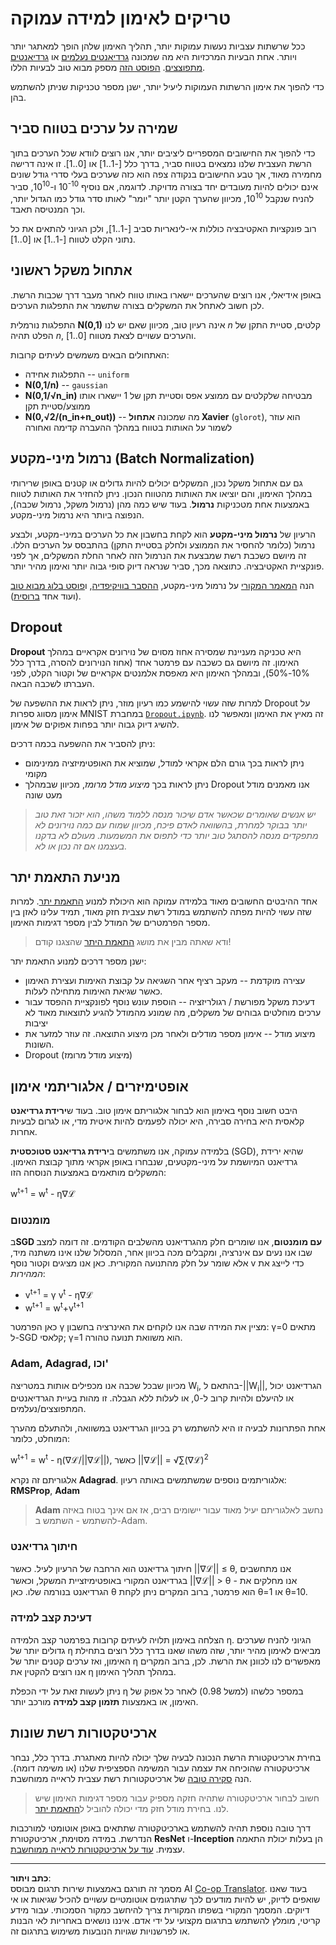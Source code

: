 <!--
CO_OP_TRANSLATOR_METADATA:
{
  "original_hash": "ae074cd940fc2f4dc24fc07b66ccbd99",
  "translation_date": "2025-08-28T19:28:44+00:00",
  "source_file": "lessons/4-ComputerVision/08-TransferLearning/TrainingTricks.md",
  "language_code": "he"
}
-->
# טריקים לאימון למידה עמוקה

ככל שרשתות עצביות נעשות עמוקות יותר, תהליך האימון שלהן הופך למאתגר יותר ויותר. אחת הבעיות המרכזיות היא מה שמכונה [גרדיאנטים נעלמים](https://en.wikipedia.org/wiki/Vanishing_gradient_problem) או [גרדיאנטים מתפוצצים](https://deepai.org/machine-learning-glossary-and-terms/exploding-gradient-problem#:~:text=Exploding%20gradients%20are%20a%20problem,updates%20are%20small%20and%20controlled.). [הפוסט הזה](https://towardsdatascience.com/the-vanishing-exploding-gradient-problem-in-deep-neural-networks-191358470c11) מספק מבוא טוב לבעיות הללו.

כדי להפוך את אימון הרשתות העמוקות ליעיל יותר, ישנן מספר טכניקות שניתן להשתמש בהן.

## שמירה על ערכים בטווח סביר

כדי להפוך את החישובים המספריים ליציבים יותר, אנו רוצים לוודא שכל הערכים בתוך הרשת העצבית שלנו נמצאים בטווח סביר, בדרך כלל [-1..1] או [0..1]. זו אינה דרישה מחמירה מאוד, אך טבע החישובים בנקודה צפה הוא כזה שערכים בעלי סדרי גודל שונים אינם יכולים להיות מעובדים יחד בצורה מדויקת. לדוגמה, אם נוסיף 10<sup>-10</sup> ו-10<sup>10</sup>, סביר להניח שנקבל 10<sup>10</sup>, מכיוון שהערך הקטן יותר "יומר" לאותו סדר גודל כמו הגדול יותר, וכך המנטיסה תאבד.

רוב פונקציות האקטיבציה כוללות אי-לינאריות סביב [-1..1], ולכן הגיוני להתאים את כל נתוני הקלט לטווח [-1..1] או [0..1].

## אתחול משקל ראשוני

באופן אידיאלי, אנו רוצים שהערכים יישארו באותו טווח לאחר מעבר דרך שכבות הרשת. לכן חשוב לאתחל את המשקלים בצורה שתשמר את התפלגות הערכים.

התפלגות נורמלית **N(0,1)** אינה רעיון טוב, מכיוון שאם יש לנו *n* קלטים, סטיית התקן של הפלט תהיה *n*, והערכים עשויים לצאת מטווח [0..1].

האתחולים הבאים משמשים לעיתים קרובות:

 * התפלגות אחידה -- `uniform`
 * **N(0,1/n)** -- `gaussian`
 * **N(0,1/√n_in)** מבטיחה שלקלטים עם ממוצע אפס וסטיית תקן של 1 יישארו אותו ממוצע/סטיית תקן
 * **N(0,√2/(n_in+n_out))** -- מה שמכונה **אתחול Xavier** (`glorot`), הוא עוזר לשמור על האותות בטווח במהלך ההעברה קדימה ואחורה

## נרמול מיני-מקטע (Batch Normalization)

גם עם אתחול משקל נכון, המשקלים יכולים להיות גדולים או קטנים באופן שרירותי במהלך האימון, והם יוציאו את האותות מהטווח הנכון. ניתן להחזיר את האותות לטווח באמצעות אחת מטכניקות **נרמול**. בעוד שיש כמה מהן (נרמול משקל, נרמול שכבה), הנפוצה ביותר היא נרמול מיני-מקטע.

הרעיון של **נרמול מיני-מקטע** הוא לקחת בחשבון את כל הערכים במיני-מקטע, ולבצע נרמול (כלומר להחסיר את הממוצע ולחלק בסטיית התקן) בהתבסס על הערכים הללו. זה מיושם כשכבת רשת שמבצעת את הנרמול הזה לאחר החלת המשקלים, אך לפני פונקציית האקטיבציה. כתוצאה מכך, סביר שנראה דיוק סופי גבוה יותר ואימון מהיר יותר.

הנה [המאמר המקורי](https://arxiv.org/pdf/1502.03167.pdf) על נרמול מיני-מקטע, [ההסבר בוויקיפדיה](https://en.wikipedia.org/wiki/Batch_normalization), ו[פוסט בלוג מבוא טוב](https://towardsdatascience.com/batch-normalization-in-3-levels-of-understanding-14c2da90a338) (ועוד אחד [ברוסית](https://habrahabr.ru/post/309302/)).

## Dropout

**Dropout** היא טכניקה מעניינת שמסירה אחוז מסוים של נוירונים אקראיים במהלך האימון. זה מיושם גם כשכבה עם פרמטר אחד (אחוז הנוירונים להסרה, בדרך כלל 10%-50%), ובמהלך האימון היא מאפסת אלמנטים אקראיים של וקטור הקלט, לפני העברתו לשכבה הבאה.

למרות שזה עשוי להישמע כמו רעיון מוזר, ניתן לראות את ההשפעה של Dropout על אימון מסווג ספרות MNIST במחברת [`Dropout.ipynb`](Dropout.ipynb). זה מאיץ את האימון ומאפשר לנו להשיג דיוק גבוה יותר בפחות אפוקים של אימון.

ניתן להסביר את ההשפעה בכמה דרכים:

 * ניתן לראות בכך גורם הלם אקראי למודל, שמוציא את האופטימיזציה ממינימום מקומי
 * ניתן לראות בכך *מיצוע מודל מרומז*, מכיוון שבמהלך Dropout אנו מאמנים מודל מעט שונה

> *יש אנשים שאומרים שכאשר אדם שיכור מנסה ללמוד משהו, הוא יזכור זאת טוב יותר בבוקר למחרת, בהשוואה לאדם פיכח, מכיוון שמוח עם כמה נוירונים לא מתפקדים מנסה להסתגל טוב יותר כדי לתפוס את המשמעות. מעולם לא בדקנו בעצמנו אם זה נכון או לא.*

## מניעת התאמת יתר

אחד ההיבטים החשובים מאוד בלמידה עמוקה הוא היכולת למנוע [התאמת יתר](../../3-NeuralNetworks/05-Frameworks/Overfitting.md). למרות שזה עשוי להיות מפתה להשתמש במודל רשת עצבית חזק מאוד, תמיד עלינו לאזן בין מספר הפרמטרים של המודל לבין מספר דגימות האימון.

> ודא שאתה מבין את מושג [התאמת היתר](../../3-NeuralNetworks/05-Frameworks/Overfitting.md) שהצגנו קודם!

ישנן מספר דרכים למנוע התאמת יתר:

 * עצירה מוקדמת -- מעקב רציף אחר השגיאה על קבוצת האימות ועצירת האימון כאשר שגיאת האימות מתחילה לעלות.
 * דעיכת משקל מפורשת / רגולריזציה -- הוספת עונש נוסף לפונקציית ההפסד עבור ערכים מוחלטים גבוהים של משקלים, מה שמונע מהמודל להגיע לתוצאות מאוד לא יציבות
 * מיצוע מודל -- אימון מספר מודלים ולאחר מכן מיצוע התוצאה. זה עוזר למזער את השונות.
 * Dropout (מיצוע מודל מרומז)

## אופטימיזרים / אלגוריתמי אימון

היבט חשוב נוסף באימון הוא לבחור אלגוריתם אימון טוב. בעוד ש**ירידת גרדיאנט** קלאסית היא בחירה סבירה, היא יכולה לפעמים להיות איטית מדי, או לגרום לבעיות אחרות.

בלמידה עמוקה, אנו משתמשים ב**ירידת גרדיאנט סטוכסטית** (SGD), שהיא ירידת גרדיאנט המיושמת על מיני-מקטעים, שנבחרו באופן אקראי מתוך קבוצת האימון. המשקלים מותאמים באמצעות הנוסחה הזו:

w<sup>t+1</sup> = w<sup>t</sup> - η∇ℒ

### מומנטום

ב**SGD עם מומנטום**, אנו שומרים חלק מהגרדיאנט מהשלבים הקודמים. זה דומה למצב שבו אנו נעים עם אינרציה, ומקבלים מכה בכיוון אחר, המסלול שלנו אינו משתנה מיד, אלא שומר על חלק מהתנועה המקורית. כאן אנו מציגים וקטור נוסף v כדי לייצג את *המהירות*:

* v<sup>t+1</sup> = γ v<sup>t</sup> - η∇ℒ  
* w<sup>t+1</sup> = w<sup>t</sup>+v<sup>t+1</sup>

כאן הפרמטר γ מציין את המידה שבה אנו לוקחים את האינרציה בחשבון: γ=0 מתאים ל-SGD קלאסי; γ=1 הוא משוואת תנועה טהורה.

### Adam, Adagrad, וכו'

מכיוון שבכל שכבה אנו מכפילים אותות במטריצה W<sub>i</sub>, בהתאם ל-||W<sub>i</sub>||, הגרדיאנט יכול או להיעלם ולהיות קרוב ל-0, או לעלות ללא הגבלה. זו מהות בעיית הגרדיאנטים המתפוצצים/נעלמים.

אחת הפתרונות לבעיה זו היא להשתמש רק בכיוון הגרדיאנט במשוואה, ולהתעלם מהערך המוחלט, כלומר:

w<sup>t+1</sup> = w<sup>t</sup> - η(∇ℒ/||∇ℒ||), כאשר ||∇ℒ|| = √∑(∇ℒ)<sup>2</sup>

אלגוריתם זה נקרא **Adagrad**. אלגוריתמים נוספים שמשתמשים באותה רעיון: **RMSProp**, **Adam**

> **Adam** נחשב לאלגוריתם יעיל מאוד עבור יישומים רבים, אז אם אינך בטוח באיזה להשתמש - השתמש ב-Adam.

### חיתוך גרדיאנט

חיתוך גרדיאנט הוא הרחבה של הרעיון לעיל. כאשר ||∇ℒ|| ≤ θ, אנו מתחשבים בגרדיאנט המקורי באופטימיזציית המשקל, וכאשר ||∇ℒ|| > θ - אנו מחלקים את הגרדיאנט בנורמה שלו. כאן θ הוא פרמטר, ברוב המקרים ניתן לקחת θ=1 או θ=10.

### דעיכת קצב למידה

הצלחה באימון תלויה לעיתים קרובות בפרמטר קצב הלמידה η. הגיוני להניח שערכים גדולים יותר של η מביאים לאימון מהיר יותר, שזה משהו שאנו בדרך כלל רוצים בתחילת האימון, ואז ערכים קטנים יותר של η מאפשרים לנו לכוונן את הרשת. לכן, ברוב המקרים אנו רוצים להקטין את η במהלך תהליך האימון.

ניתן לעשות זאת על ידי הכפלת η במספר כלשהו (למשל 0.98) לאחר כל אפוק של האימון, או באמצעות **תזמון קצב למידה** מורכב יותר.

## ארכיטקטורות רשת שונות

בחירת ארכיטקטורת הרשת הנכונה לבעיה שלך יכולה להיות מאתגרת. בדרך כלל, נבחר ארכיטקטורה שהוכיחה את עצמה עבור המשימה הספציפית שלנו (או משימה דומה). הנה [סקירה טובה](https://www.topbots.com/a-brief-history-of-neural-network-architectures/) של ארכיטקטורות רשת עצבית לראייה ממוחשבת.

> חשוב לבחור ארכיטקטורה שתהיה חזקה מספיק עבור מספר דגימות האימון שיש לנו. בחירת מודל חזק מדי יכולה להוביל ל[התאמת יתר](../../3-NeuralNetworks/05-Frameworks/Overfitting.md).

דרך טובה נוספת תהיה להשתמש בארכיטקטורה שתתאים באופן אוטומטי למורכבות הנדרשת. במידה מסוימת, ארכיטקטורת **ResNet** ו-**Inception** הן בעלות יכולת התאמה עצמית. [עוד על ארכיטקטורות לראייה ממוחשבת](../07-ConvNets/CNN_Architectures.md).

---

**כתב ויתור**:  
מסמך זה תורגם באמצעות שירות תרגום מבוסס AI [Co-op Translator](https://github.com/Azure/co-op-translator). בעוד שאנו שואפים לדיוק, יש להיות מודעים לכך שתרגומים אוטומטיים עשויים להכיל שגיאות או אי דיוקים. המסמך המקורי בשפתו המקורית צריך להיחשב כמקור הסמכותי. עבור מידע קריטי, מומלץ להשתמש בתרגום מקצועי על ידי אדם. איננו נושאים באחריות לאי הבנות או לפרשנויות שגויות הנובעות משימוש בתרגום זה.